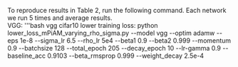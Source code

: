 To reproduce results in Table 2, run the following command. Each network we run 5 times and average results.  
VGG:
'''bash vgg cifar10 lower training loss:  python lower_loss_mPiAM_varying_rho_sigma.py --model vgg --optim adamw --eps 1e-8 --sigma_lr 6.5 --rho_lr 5e4 --beta1 0.9 --beta2 0.999 --momentum 0.9 --batchsize 128  --total_epoch 205 --decay_epoch 10  --lr-gamma 0.9 --baseline_acc 0.9103 --beta_rmsprop 0.999 --weight_decay 2.5e-4

